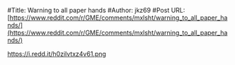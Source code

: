 #Title: Warning to all paper hands
#Author: jkz69
#Post URL: [https://www.reddit.com/r/GME/comments/mxlsht/warning_to_all_paper_hands/](https://www.reddit.com/r/GME/comments/mxlsht/warning_to_all_paper_hands/)


https://i.redd.it/h0zilvtxz4v61.png